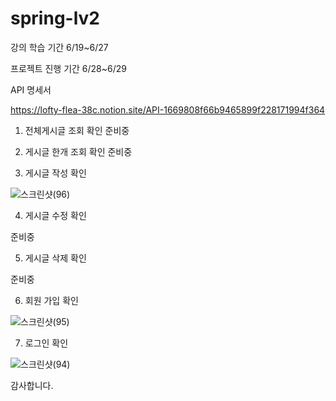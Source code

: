 # spring-lv2
강의 학습 기간 6/19~6/27 

프로젝트 진행 기간 6/28~6/29

API 명세서

https://lofty-flea-38c.notion.site/API-1669808f66b9465899f228171994f364

1. 전체게시글 조회 확인
준비중

2. 게시글 한개 조회 확인
준비중

3. 게시글 작성 확인

![스크린샷(96)](https://github.com/yuio7279/spring-lv2/assets/94231335/5a678fd2-825c-45f9-a4f5-053fbe97d282)


4. 게시글 수정 확인

준비중

5. 게시글 삭제 확인

준비중

6. 회원 가입 확인

![스크린샷(95)](https://github.com/yuio7279/spring-lv2/assets/94231335/1cab2fee-2ff4-4d9b-9d77-5d1746ecd59d)

7. 로그인 확인

![스크린샷(94)](https://github.com/yuio7279/spring-lv2/assets/94231335/f4627456-0933-48ba-bbf1-2096f7ae6a1e)



감사합니다.

